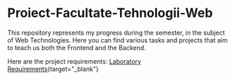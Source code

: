# Proiect-Facultate-Tehnologii-Web

This repository represents my progress during the semester, in the subject of Web Technologies. Here you can find various tasks and projects that aim to teach us both the Frontend and the Backend.

Here are the project requirements:
[Laboratory Requirements](https://docs.google.com/document/d/1t7uC3G0VhFtmkeNlNlrU_6Cy1rz-HEK7zgKcV5F_Xck/edit){target="_blank"}  
